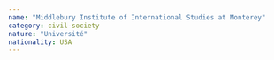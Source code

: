 ```yaml
---
name: "Middlebury Institute of International Studies at Monterey"
category: civil-society
nature: "Université"
nationality: USA
---
```

    